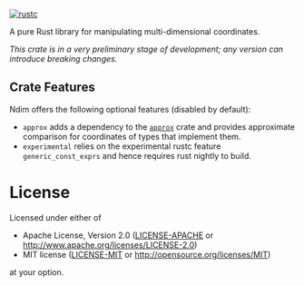[![rustc](https://img.shields.io/badge/rustc-nightly-lightgrey)](https://doc.rust-lang.org/nightly/std/)

A pure Rust library for manipulating multi-dimensional coordinates.


_This crate is in a very preliminary stage of development; any version can introduce breaking changes._


## Crate Features

Ndim offers the following optional features (disabled by default):
* `approx` adds a dependency to the [`approx`](https://crates.io/crates/approx) crate and provides approximate comparison for coordinates of types that implement them.
* `experimental` relies on the experimental rustc feature `generic_const_exprs` and hence requires rust nightly to build.


# License

Licensed under either of

 * Apache License, Version 2.0
   ([LICENSE-APACHE](LICENSE-APACHE) or <http://www.apache.org/licenses/LICENSE-2.0>)
 * MIT license
   ([LICENSE-MIT](LICENSE-MIT) or <http://opensource.org/licenses/MIT>)

at your option.

